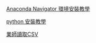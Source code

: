 [Anaconda Navigator 環境安裝教學](https://youtu.be/30ebXTxUTz0)

[python 安裝教學 ](https://github.com/SuWeizhe1124/AI-108-2/blob/master/Python3%20%E5%AE%89%E8%A3%9D.docx)

[業師讀取CSV](https://github.com/SuWeizhe1124/AI-108-2/tree/master/2020511-CSV-%E6%A5%AD%E5%B8%AB)
